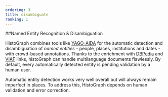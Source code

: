 ```yaml
---
ordering: 3
title: disambiguate
ranking: 1
---
```

##Named Entity Recognition & Disambiguation

HistoGraph combines tools like [YAGO-AIDA](https://www.mpi-inf.mpg.de/departments/databases-and-information-systems/research/yago-naga/aida/) for the automatic detection and disambiguation of *named entities* - people, places, institutions and dates - with crowd-based annotations. Thanks to the enrichment with [DBPedia](http://wiki.dbpedia.org/) and [VIAF](http://viaf.org/) links, histoGraph can handle multilanguage documents flawlessly. By default, every automatically detected entity is pending validation by a human user.

Automatic entity detection works very well overall but will always remain imperfect in places. To address this, HistoGraph depends on human validation and error correction.